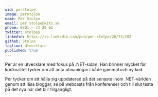 ```yaml
---
uid: perstolpe
image: perstolpe
name: Per Stolpe
email: per.stolpe@kits.se
phone: 0701 – 73 29 61
twitter: stolpep
linkedin: https://se.linkedin.com/pub/per-stolpe/26/73/282
github: Stolpe
tagline: Utvecklare
published: true
---
```


Per är en utvecklare med fokus på .NET-sidan. Han brinner mycket för kodkvalitet tycker om att anta utmaningar i både gammal och ny kod.

Per tycker om att hålla sig uppdaterad på det senaste inom .NET-världen genom att läsa bloggar, se på webcasts från konferenser och till slut testa på det nya när det blir tillgängligt.
